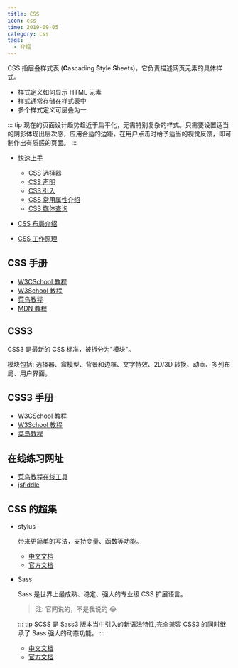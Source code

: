 ```yaml
---
title: CSS
icon: css
time: 2019-09-05
category: css
tags:
  - 介绍
---
```


CSS 指层叠样式表 (**C**ascading **S**tyle **S**heets)，它负责描述网页元素的具体样式。

- 样式定义如何显示 HTML 元素
- 样式通常存储在样式表中
- 多个样式定义可层叠为一

<!-- more -->

::: tip
现在的页面设计趋势趋近于扁平化，无需特别复杂的样式。只需要设置适当的阴影体现出层次感，应用合适的边距，在用户点击时给予适当的视觉反馈，即可制作出有质感的页面。
:::

- [快速上手](guide/readme.md)

  - [CSS 选择器](guide/selector.md)
  - [CSS 声明](guide/declaration.md)
  - [CSS 引入](guide/import.md)
  - [CSS 常用属性介绍](guide/common.md)
  - [CSS 媒体查询](guide/media.md)

- [CSS 布局介绍](layout/readme.md)

- [CSS 工作原理](https://developer.mozilla.org/zh-CN/docs/Learn/CSS/First_steps/CSS%E5%A6%82%E4%BD%95%E8%BF%90%E8%A1%8C)

## CSS 手册

- [W3CSchool 教程](https://www.w3cschool.cn/css/)
- [W3School 教程](http://www.w3school.com.cn/css/index.asp)
- [菜鸟教程](https://www.runoob.com/css/css-tutorial.html)
- [MDN 教程](https://developer.mozilla.org/zh-CN/docs/Web/CSS)

## CSS3

CSS3 是最新的 CSS 标准，被拆分为"模块"。

模块包括: 选择器、盒模型、背景和边框、文字特效、2D/3D 转换、动画、多列布局、用户界面。

## CSS3 手册

- [W3CSchool 教程](https://www.w3cschool.cn/css3/)
- [W3School 教程](http://www.w3school.com.cn/css3/index.asp)
- [菜鸟教程](https://www.runoob.com/css3/css3-tutorial.html)

## 在线练习网址

- [菜鸟教程在线工具](https://c.runoob.com/front-end/61)
- [jsfiddle](https://jsfiddle.net/)

## CSS 的超集

- stylus

  带来更简单的写法，支持变量、函数等功能。

  - [中文文档](https://www.zhangxinxu.com/jq/stylus/)
  - [官方文档](http://stylus-lang.com/)

- Sass

  Sass 是世界上最成熟、稳定、强大的专业级 CSS 扩展语言。

  > 注: 官网说的，不是我说的 :joy:

  ::: tip
  SCSS 是 Sass3 版本当中引入的新语法特性,完全兼容 CSS3 的同时继承了 Sass 强大的动态功能。
  :::

  - [中文文档](https://sass.bootcss.com/)
  - [官方文档](https://sass-lang.com/)
